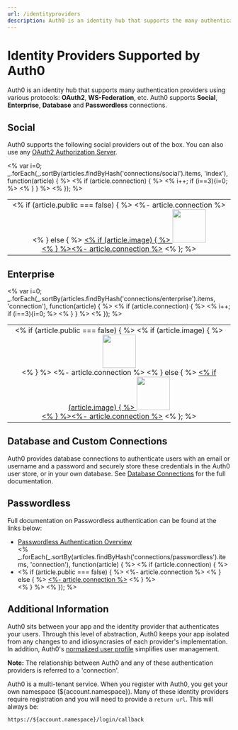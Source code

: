 ```yaml
---
url: /identityproviders
description: Auth0 is an identity hub that supports the many authentication providers listed here.
---
```


# Identity Providers Supported by Auth0

Auth0 is an identity hub that supports many authentication providers using various protocols: **OAuth2**, **WS-Federation**, etc. Auth0 supports **Social**, **Enterprise**, **Database** and **Passwordless** connections.

## Social

Auth0 supports the following social providers out of the box. You can also use any [OAuth2 Authorization Server](/connections/social/oauth2).

<table width="100%">
<tr>
<% var i=0; _.forEach(_.sortBy(articles.findByHash('connections/social').items, 'index'), function(article) { %>
<% if (article.connection) { %> 
<td align="center">
      <% if (article.public === false) { %>
        <%- article.connection %>
      <% } else { %>
        <a href="<%- '/docs' + article.url %>">
        <% if (article.image) { %>
        <img width="75" src="<%- '/docs' + article.image %>"><br><% } %><%- article.connection %></a>
      <% }; %>
</td>
  <% i++; if (i==3){i=0; %>
</tr>  
<% }  } %>
<% }); %>
</tr>
</table>

## Enterprise
<table width="100%">
<tr>
<% var i=0; _.forEach(_.sortBy(articles.findByHash('connections/enterprise').items, 'connection'), function(article) { %>
<% if (article.connection) { %> 
<td align="center">
      <% if (article.public === false) { %>
        <% if (article.image) { %>
        <img width="75" src="<%- '/docs' + article.image %>"><br><% } %>
        <%- article.connection %>
      <% } else { %>
        <a href="<%- '/docs' + article.url %>">
        <% if (article.image) { %>
        <img width="75" src="<%- '/docs' + article.image %>"><br><% } %><%- article.connection %></a>
      <% }; %>
</td>
  <% i++; if (i==3){i=0; %>
</tr>  
<% }  } %>
<% }); %>
</tr>
</table>


## Database and Custom Connections

Auth0 provides database connections to authenticate users with an email or username and a password and securely store these credentials in the Auth0 user store, or in your own database. See [Database Connections](/connections/database) for the full documentation.

## Passwordless
Full documentation on Passwordless authentication can be found at the links below:

<ul>
<li><a href="/connections/passwordless">Passwordless Authentication Overview</a></li>
<% _.forEach(_.sortBy(articles.findByHash('connections/passwordless').items, 'connection'), function(article) { %>
  <% if (article.connection) { %>
    <li>
      <% if (article.public === false) { %>
        <%- article.connection %>
      <% } else { %>
        <a href="<%- '/docs' + article.url %>"><%- article.connection %></a>
      <% } %>
    </li>
  <% } %>
<% }); %>
</ul>


## Additional Information

Auth0 sits between your app and the identity provider that authenticates your users. Through this level of abstraction, Auth0 keeps your app isolated from any changes to and idiosyncrasies of each provider's implementation. In addition, Auth0's [normalized user profile](/user-profile) simplifies user management.

**Note:** The relationship between Auth0 and any of these authentication providers is referred to a 'connection'.

Auth0 is a multi-tenant service. When you register with Auth0, you get your own namespace (${account.namespace}). Many of these identity providers require registration and you will need to provide a `return url`. This will always be:

`https://${account.namespace}/login/callback`
